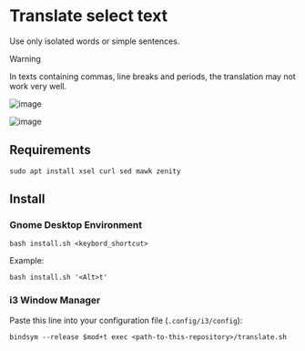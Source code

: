 # Translate select text

Use only isolated words or simple sentences.

> [!WARNING] 
> In texts containing commas, line breaks and periods, the translation may not work very well.

![image](https://user-images.githubusercontent.com/43625943/201484966-27ea9920-b362-4b38-9878-d3b5086e97fe.png) 

![image](https://user-images.githubusercontent.com/43625943/201485007-5e50e42b-d363-4ec9-b9cf-b37b334c1bc9.png)

## Requirements

`sudo apt install xsel curl sed mawk zenity`

## Install 

### Gnome Desktop Environment

`bash install.sh <keybord_shortcut>`

Example:

`bash install.sh '<Alt>t'`

### i3 Window Manager

Paste this line into your configuration file (`.config/i3/config`):

`bindsym --release $mod+t exec <path-to-this-repository>/translate.sh`

